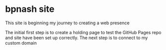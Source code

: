 # bpnash site

This site is beginning my journey to creating a web presence

The initial first step is to create a holding page to test the GitHub Pages repo and site have been set up correctly.
The next step is to connect to my custom domain
